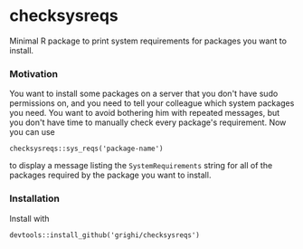 # checksysreqs

Minimal R package to print system requirements for packages you want to install.

### Motivation

You want to install some packages on a server that you don't have sudo 
permissions on, and you need to tell your colleague which system 
packages you need. You want to avoid bothering him with repeated messages, but
you don't have time to manually check every package's requirement. Now you can use
```
checksysreqs::sys_reqs('package-name')
```
to display a message listing the `SystemRequirements` string for all of the 
packages required by the package you want to install.


### Installation

Install with 

```
devtools::install_github('grighi/checksysreqs')
```


